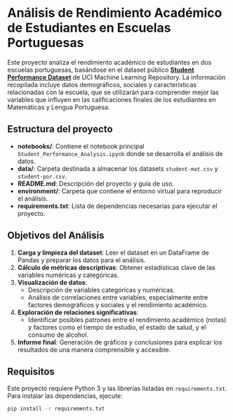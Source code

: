 # Análisis de Rendimiento Académico de Estudiantes en Escuelas Portuguesas

Este proyecto analiza el rendimiento académico de estudiantes en dos escuelas portuguesas, basándose en el dataset público [**Student Performance Dataset**](https://archive.ics.uci.edu/dataset/320/student+performance) de UCI Machine Learning Repository. La información recopilada incluye datos demográficos, sociales y características relacionadas con la escuela, que se utilizarán para comprender mejor las variables que influyen en las calificaciones finales de los estudiantes en Matemáticas y Lengua Portuguesa.

## Estructura del proyecto

- **notebooks/**: Contiene el notebook principal `Student_Performance_Analysis.ipynb` donde se desarrolla el análisis de datos.
- **data/**: Carpeta destinada a almacenar los datasets `student-mat.csv` y `student-por.csv`.
- **README.md**: Descripción del proyecto y guía de uso.
- **environment/**: Carpeta que contiene el entorno virtual para reproducir el análisis.
- **requirements.txt**: Lista de dependencias necesarias para ejecutar el proyecto.

## Objetivos del Análisis

1. **Carga y limpieza del dataset**: Leer el dataset en un DataFrame de Pandas y preparar los datos para el análisis.
2. **Cálculo de métricas descriptivas**: Obtener estadísticas clave de las variables numéricas y categóricas.
3. **Visualización de datos**:
   - Descripción de variables categóricas y numéricas.
   - Análisis de correlaciones entre variables, especialmente entre factores demográficos y sociales y el rendimiento académico.
4. **Exploración de relaciones significativas**:
   - Identificar posibles patrones entre el rendimiento académico (notas) y factores como el tiempo de estudio, el estado de salud, y el consumo de alcohol.
5. **Informe final**: Generación de gráficos y conclusiones para explicar los resultados de una manera comprensible y accesible.

## Requisitos

Este proyecto requiere Python 3 y las librerías listadas en `requirements.txt`. Para instalar las dependencias, ejecute:

```bash
pip install -r requirements.txt
